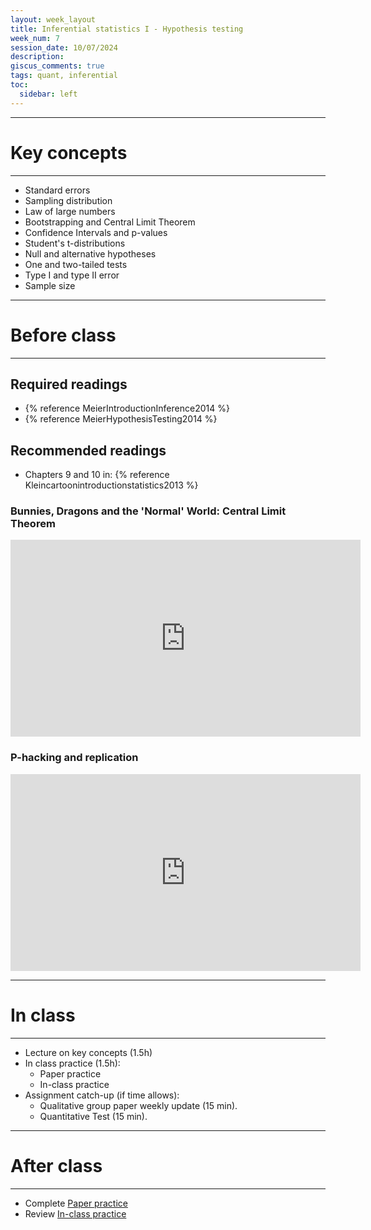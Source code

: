 ```yaml
---
layout: week_layout
title: Inferential statistics I - Hypothesis testing
week_num: 7
session_date: 10/07/2024
description:
giscus_comments: true
tags: quant, inferential
toc:
  sidebar: left
---
```


---
# Key concepts
---

  - Standard errors
  - Sampling distribution
  - Law of large numbers
  - Bootstrapping and Central Limit Theorem
  - Confidence Intervals and p-values
  - Student's t-distributions
  - Null and alternative hypotheses
  - One and two-tailed tests
  - Type I and type II error
  - Sample size

---
# Before class
---

## Required readings

- {% reference MeierIntroductionInference2014 %}
- {% reference MeierHypothesisTesting2014 %}

## Recommended readings

- Chapters 9 and 10 in: {% reference Kleincartoonintroductionstatistics2013 %}

### Bunnies, Dragons and the 'Normal' World: Central Limit Theorem

<iframe width="560" height="315" src="https://www.youtube.com/embed/jvoxEYmQHNM" title="YouTube video player" frameborder="0" allow="accelerometer; autoplay; clipboard-write; encrypted-media; gyroscope; picture-in-picture" allowfullscreen></iframe>

### P-hacking and replication

<iframe width="560" height="315" src="https://www.youtube.com/embed/42QuXLucH3Q" title="YouTube video player" frameborder="0" allow="accelerometer; autoplay; clipboard-write; encrypted-media; gyroscope; picture-in-picture" allowfullscreen></iframe>

---
# In class
---

- Lecture on key concepts (1.5h)
- In class practice (1.5h):
	- Paper practice
	- In-class practice
- Assignment catch-up (if time allows):
  - Qualitative group paper weekly update (15 min).
  - Quantitative Test (15 min).

---
# After class
---

- Complete [Paper practice](/assignments/#2-participation)
- Review [In-class practice](/assignments/#2-participation)
